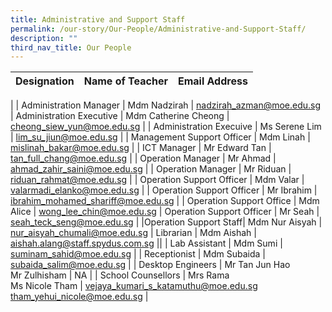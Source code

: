 ```yaml
---
title: Administrative and Support Staff
permalink: /our-story/Our-People/Administrative-and-Support-Staff/
description: ""
third_nav_title: Our People
---
```

| Designation 	| Name of Teacher 	| Email Address 	|
|:---:	|:---:	|:---:	|
|
| Administration Manager 	| Mdm Nadzirah  	| nadzirah_azman@moe.edu.sg 	|
 Administration Executive 	| Mdm Catherine Cheong  	| cheong_siew_yun@moe.edu.sg 	|
| Administration Execuive 	| Ms Serene Lim 	| lim_su_jiun@moe.edu.sg 	|
| Management Support Officer 	| Mdm Linah 	| mislinah_bakar@moe.edu.sg 	|
| ICT Manager 	| Mr Edward Tan 	| tan_full_chang@moe.edu.sg 	|
| Operation Manager 	| Mr Ahmad  	| ahmad_zahir_saini@moe.edu.sg 	|
| Operation Manager 	| Mr Riduan  	| riduan_rahmat@moe.edu.sg 	|
| Operation Support Officer 	| Mdm Valar 	| valarmadi_elanko@moe.edu.sg 	|
| Operation Support Officer 	| Mr Ibrahim  	| ibrahim_mohamed_shariff@moe.edu.sg 	|
| Operation Support Office 	| Mdm Alice  	| wong_lee_chin@moe.edu.sg 	|
Operation Support Officer 	| Mr Seah  	| seah_teck_seng@moe.edu.sg 	|
|Operation Support Staff| Mdm Nur Aisyah | nur_aisyah_chumali@moe.edu.sg
| Librarian 	| Mdm Aishah  	| aishah.alang@staff.spydus.com.sg 	||
| Lab Assistant 	| Mdm Sumi 	| suminam_sahid@moe.edu.sg 	|
| Receptionist 	| Mdm Subaida 	| subaida_salim@moe.edu.sg 	|
| Desktop Engineers 	| Mr Tan Jun Hao <br> Mr Zulhisham	| NA 	|
| School Counsellors 	| Mrs Rama <br>  Ms Nicole Tham 	| vejaya_kumari_s_katamuthu@moe.edu.sg tham_yehui_nicole@moe.edu.sg 	|